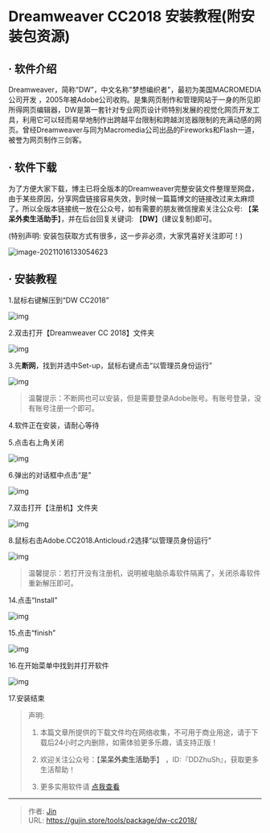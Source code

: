 # Dreamweaver CC2018 安装教程(附安装包资源)


## · 软件介绍
Dreamweaver，简称“DW”，中文名称"梦想编织者"，最初为美国MACROMEDIA公司开发 ，2005年被Adobe公司收购。是集网页制作和管理网站于一身的所见即所得网页编辑器，DW是第一套针对专业网页设计师特别发展的视觉化网页开发工具，利用它可以轻而易举地制作出跨越平台限制和跨越浏览器限制的充满动感的网页。曾经Dreamweaver与同为Macromedia公司出品的Fireworks和Flash一道，被誉为网页制作三剑客。

## · 软件下载
为了方便大家下载，博主已将全版本的Dreamweaver完整安装文件整理至网盘，由于某些原因，分享网盘链接容易失效，到时候一篇篇博文的链接改过来太麻烦了。所以全版本链接统一放在公众号，如有需要的朋友微信搜索关注公众号: 【**呆呆外卖生活助手**】，并在后台回复关键词: 【**DW**】(建议复制)即可。

(特别声明: 安装包获取方式有很多，这一步非必须，大家凭喜好关注即可！)

![image-20211016133054623](https://img.gujin.store/img/image-20211016133054623.png)

## · 安装教程

1.鼠标右键解压到“DW CC2018”

![img](https://img.gujin.store/img/v2-8670295bc64b0cc7a0fbed514161b49b_720w.png)

2.双击打开【Dreamweaver CC 2018】文件夹

![img](https://img.gujin.store/img/v2-18155e1e8fa963e1c12ad6d36c44459a_720w.png)

3.先**断网**，找到并选中Set-up，鼠标右键点击“以管理员身份运行”

![img](https://img.gujin.store/img/v2-b0e0e3f34421cec5d8924041a0b16242_720w.png)

> 温馨提示：不断网也可以安装，但是需要登录Adobe账号。有账号登录，没有账号注册一个即可。

4.软件正在安装，请耐心等待

5.点击右上角关闭

![img](https://img.gujin.store/img/v2-bd63af41490e9c26d06b17c4e7d417ed_720w.png)

6.弹出的对话框中点击“是”

![img](https://img.gujin.store/img/v2-85ce4f7f2a80ed971a01551c77d64894_720w.png)



7.双击打开【注册机】文件夹

![img](https://img.gujin.store/img/v2-5dcb51cfa8ff2c4641a2edc6af23c622_720w.png)

8.鼠标右击Adobe.CC2018.Anticloud.r2选择“以管理员身份运行”

![img](https://img.gujin.store/img/v2-c24a3e7f83d4e914d604cae140dc7615_720w.png)

> 温馨提示：若打开没有注册机，说明被电脑杀毒软件隔离了，关闭杀毒软件重新解压即可。

14.点击“Install”

![img](https://img.gujin.store/img/v2-3e7255bee190d438f430e1fe66134867_720w.png)

15.点击“finish”

![img](https://img.gujin.store/img/v2-81d9b0967815ef3ae75324ecf88eb314_720w.png)

16.在开始菜单中找到并打开软件

![img](https://img.gujin.store/img/v2-1e7093b38ece426da0335c339a840686_720w.png)

17.安装结束




> 声明: 
>
> 1. 本篇文章所提供的下载文件均在网络收集，不可用于商业用途，请于下载后24小时之内删除，如需体验更多乐趣，请支持正版！
>
> 2. 欢迎关注公众号：【**呆呆外卖生活助手**】 ，ID:『DDZhuSh』，获取更多生活帮助！
>
> 3. 更多实用软件请  [点我查看](/tools)

---

> 作者: [Jin](https://img.gujin.store/img/favicon.ico)  
> URL: https://gujin.store/tools/package/dw-cc2018/  

